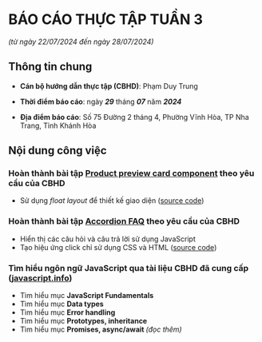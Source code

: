 # BÁO CÁO THỰC TẬP TUẦN 3

_(từ ngày 22/07/2024 đến ngày 28/07/2024)_

## Thông tin chung

- **Cán bộ hướng dẫn thực tập (CBHD)**: Phạm Duy Trung

- **Thời điểm báo cáo**: ngày ***29*** tháng ***07*** năm ***2024***

- **Địa điểm báo cáo**: Số 75 Đường 2 tháng 4, Phường Vĩnh Hòa, TP Nha Trang, Tỉnh Khánh Hòa

## Nội dung công việc

<section>
    <h3>Hoàn thành bài tập <a href="https://www.frontendmentor.io/challenges/product-preview-card-component-GO7UmttRfa">Product preview card component</a> theo yêu cầu của <strong>CBHD</strong></h3>
    <ul>
        <li>Sử dụng <em>float layout</em> để thiết kế giao diện (<a href="https://github.com/hieutrantrong21520859MMCL21/FrontEndPractice_Intern_ProductPreviewCardComponent/tree/using-float-layout">source code</a>)</li>
    </ul>
    <h3>Hoàn thành bài tập <a href="https://www.frontendmentor.io/challenges/faq-accordion-wyfFdeBwBz">Accordion FAQ</a> theo yêu cầu của <strong>CBHD</strong></h3>
      <ul>
        <li>Hiển thị các câu hỏi và câu trả lời sử dụng JavaScript</li>
        <li>Tạo hiệu ứng click chỉ sử dụng CSS và HTML (<a href="https://github.com/hieutrantrong21520859MMCL21/FrontEndPractice_Intern_FAQ_Accordion/tree/use-semantic-html-and-details-tag)">source code</a>)</li>
    </ul>
    <h3>Tìm hiểu ngôn ngữ JavaScript qua tài liệu <strong>CBHD</strong> đã cung cấp (<a href="https://javascript.info/">javascript.info</a>)</h3>
    <ul>
        <li>Tìm hiểu mục <strong>JavaScript Fundamentals</strong></li>
        <li>Tìm hiểu mục <strong>Data types</strong></li>
        <li>Tìm hiểu mục <strong>Error handling</strong></li>
        <li>Tìm hiểu mục <strong>Prototypes, inheritance</strong></li>
        <li>Tìm hiểu mục <strong>Promises, async/await </strong><em>(đọc thêm)</em></li>
    </ul>
</section>